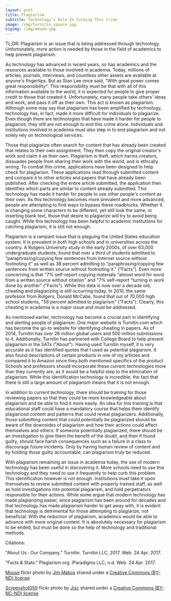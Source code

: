 ```yaml
---
layout: post
title: Plagiarism
subtitle: Technology's Role In Curbing This Crime
image: /img/turnitin_square.jpg
bigimg: /img/mouse.jpg
---
```

TL;DR: Plagiarism is an issue that is being addressed through technology. Unfortunately, more action is needed by those in the field of academics to help prevent plagiarism.

As technology has advanced in recent years, so has academics and the resources available to those involved in academia. Today, millions of articles, journals, interviews, and countless other assets are available at anyone's fingertips. But as Stan Lee once said, "With great power comes great responsibility". This responsibility must be that with all of this information available to the world, it is expected for people to give proper credit to those that created it. Unfortunately, many people take others' ideas and work, and pass it off as their own. This act is known as plagiarism. Although some may say that plagiarism has been amplified by technology, technology has, in fact, made it more difficult for individuals to plagiarize. Even though there are technologies that have made it harder for people to plagiarize, they still are not enough to end this crime alone. Individuals and institutions involved in academia must also step in to end plagiarism and not solely rely on technological services.

Those that plagiarize often search for content that has already been created that relates to their own assignment. They then copy the original creator's work and claim it as their own. Plagiarism is theft, which harms creators, dissuades people from sharing their work with the world, and is ethically wrong. To combat this crime, applications have been designed to help check for plagiarism. These applications read through submitted content and compare it to other articles and papers that have already been published. After checking the entire article submitted, the application then identifies which parts are similar to content already submitted. This technology has made it harder for people to use other people's content as their own. As this technology becomes more prevalent and more advanced, people are attempting to find ways to bypass these roadblocks. Whether it is changing some characters to be different, yet still look the same, or inserting blank text, those that desire to plagiarize will try to avoid being caught. While this technology has been helpful to academic institutions for catching plagiarism, it is still not enough.

Plagiarism is a rampant issue that is plaguing the United States education system. It is prevalent in both high schools and in universities across the country. A Rutgers University study in the early 2000s, of over 63,000 undergraduate students, found that over a third of students admitted to “paraphrasing/copying few sentences from Internet source without footnoting it” as well as 38 percent admitting to "paraphrasing/copying few sentences from written source without footnoting it." ("Facts"). Even more concerning is that "7% self-report copying materials “almost word for word from a written source without citation" and "7% self-report “turning in work done by another" ("Facts"). While this data is now over a decade old, cheating and plagiarizing is still occurring today. In 2010, the same professor from Rutgers, Donald McCabe, found that out of 70,000 high school students, "58 percent admitted to plagiarism" ("Facts"). Clearly, this cheating in academia is a major issue and must be addressed.

As mentioned earlier, technology has become a crucial part in identifying and alerting people of plagiarism. One major website is Turnitin.com which has become the go-to website for identifying cheating in papers. As of 2014, Turnitin has over 26 million global users and 500 million submissions to it. Additionally, Turnitin has partnered with College Board to help prevent plagiarism in the SATs ("About"). Having used Turnitin myself, it is very accurate as it has identified quotes that I used as potential plagiarism. It also found descriptions of certain products in one of my articles and compared it to Amazon since they both mentioned specifics of the product.
Schools and professors should incorporate these current technologies more than they currently are, as it would be a helpful step to the elimination of plagiarism. While this identification technology is incredible, the fact that there is still a large amount of plagiarism means that it is not enough.

In addition to current technology, there should be training for those reviewing papers so that they could be more knowledgeable about plagiarism and be able to find it more easily. An idea for this training is that educational staff could have a mandatory course that helps them identify plagiarized content and patterns that could reveal plagiarizers. Additionally, those submitting content that could potentially be plagiarized should be aware of the downsides of plagiarism and how their actions could affect themselves and others. If someone potentially plagiarized, there should be an investigation to give them the benefit of the doubt, and then if found guilty, should face harsh consequences such as a failure in a class to discourage future incidents. Only by having human review of content and by holding those guilty accountable, can plagiarism truly be reduced.

With plagiarism remaining an issue in academia today, the use of modern technology has been useful in discovering it. More schools need to use this technology and they need to use it frequently to help curb this problem.  This identification however is not enough. Institutions must take it upon themselves to review submitted content with properly trained staff, as well as hold investigations into potential plagiarism, and hold perpetrators responsible for their actions. While some argue that modern technology has made plagiarizing easier, since plagiarism has been around for decades and that technology has made plagiarism harder to get away with, it is evident that technology is detrimental for those attempting to plagiarize, not beneficial. With the reduction of plagiarism, academics would be able to advance with more original content. It is absolutely necessary for plagiarism to be ended, but must be done so the help of technology and traditional methods.


Citations:

"About Us : Our Company." Turnitin. Turnitin LLC, 2017. Web. 24 Apr. 2017.

"Facts & Stats." Plagiarism.org. IParadigms LLC, n.d. Web. 24 Apr. 2017.

<a title="Mouse" href="https://flickr.com/photos/jim-makos/28056097556">Mouse</a> flickr photo by <a href="https://flickr.com/people/jim-makos">Jim Makos</a> shared under a <a href="https://creativecommons.org/licenses/by-nd/2.0/">Creative Commons (BY-ND) license</a>

<a title="Screenshot059" href="https://flickr.com/photos/jiscimages/436454662">Screenshot059</a> flickr photo by <a href="https://flickr.com/people/jiscimages">Jisc</a> shared under a <a href="https://creativecommons.org/licenses/by-nc-nd/2.0/">Creative Commons (BY-NC-ND) license</a>
